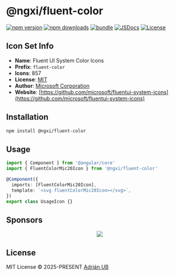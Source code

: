 # @ngxi/fluent-color

[![npm version][npm-version-src]][npm-version-href]
[![npm downloads][npm-downloads-src]][npm-downloads-href]
[![bundle][bundle-src]][bundle-href]
[![JSDocs][jsdocs-src]][jsdocs-href]
[![License][license-src]][license-href]

## Icon Set Info

- **Name**: Fluent UI System Color Icons
- **Prefix**: `fluent-color`
- **Icons**: 857
- **License**: [MIT](https://github.com/microsoft/fluentui-system-icons/blob/main/LICENSE)
- **Author**: [Microsoft Corporation](https://github.com/microsoft/fluentui-system-icons)
- **Website**: [https://github.com/microsoft/fluentui-system-icons](https://github.com/microsoft/fluentui-system-icons)

## Installation

```sh
npm install @ngxi/fluent-color
```

## Usage

```ts
import { Component } from '@angular/core'
import { FluentColorMic20Icon } from '@ngxi/fluent-color'

@Component({
  imports: [FluentColorMic20Icon],
  template: `<svg fluentColorMic20Icon></svg>`,
})
export class UsageIcon {}
```

## Sponsors

<p align="center">
  <a href="https://cdn.jsdelivr.net/gh/adrian-ub/static/sponsors.svg">
    <img src='https://cdn.jsdelivr.net/gh/adrian-ub/static/sponsors.svg'/>
  </a>
</p>

## License

MIT License © 2025-PRESENT [Adrián UB](https://github.com/adrian-ub)

<!-- Badges -->

[npm-version-src]: https://img.shields.io/npm/v/@ngxi/fluent-color?style=flat&colorA=080f12&colorB=1fa669
[npm-version-href]: https://npmjs.com/package/@ngxi/fluent-color
[npm-downloads-src]: https://img.shields.io/npm/dm/@ngxi/fluent-color?style=flat&colorA=080f12&colorB=1fa669
[npm-downloads-href]: https://npmjs.com/package/@ngxi/fluent-color
[bundle-src]: https://img.shields.io/bundlephobia/minzip/@ngxi/fluent-color?style=flat&colorA=080f12&colorB=1fa669&label=minzip
[bundle-href]: https://bundlephobia.com/result?p=@ngxi/fluent-color
[license-src]: https://img.shields.io/npm/l/@ngxi/fluent-color?style=flat&colorA=080f12&colorB=1fa669
[license-href]: https://github.com/adrian-ub/ngxi/blob/main/LICENSE
[jsdocs-src]: https://img.shields.io/badge/jsdocs-reference-080f12?style=flat&colorA=080f12&colorB=1fa669
[jsdocs-href]: https://www.jsdocs.io/package/@ngxi/fluent-color
